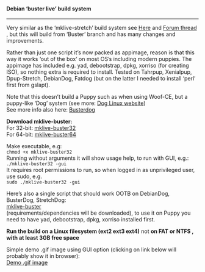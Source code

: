 #### Debian ‘buster live’ build system

* * *

Very similar as the ‘mklive-stretch’ build system see [Here](https://github.com/DebianDog/MakeLive/blob/gh-pages/README-Stretch.md) and [Forum thread](https://puppylinux.rockedge.org/viewtopic.php?f=46&t=87) , but this will build from ‘Buster’ branch and has many changes and improvements.

Rather than just one script it’s now packed as appimage, reason is that this way it works ‘out of the box’ on most OS’s including modern puppies. The appimage has included e.g. yad, debootstrap, dpkg, xorriso (for creating ISO), so nothing extra is required to install. Tested on Tahrpup, Xenialpup, Dpup-Stretch, DebianDog, Fatdog (but on the latter I needed to install ‘perl’ first from gslapt).

Note that this doesn’t build a Puppy such as when using Woof-CE, but a puppy-like ‘Dog’ system (see more: [Dog Linux website](https://debiandog.github.io/doglinux/))  
See more info also here: [Busterdog](https://github.com/DebianDog/BusterDog/blob/master/README.md)

**Download mklive-buster:**  
For 32-bit: [mklive-buster32](https://debiandog.github.io/MakeLive/mklive-buster32)  
For 64-bit: [mklive-buster64](https://debiandog.github.io/MakeLive/mklive-buster64)

Make executable, e.g:  
`chmod +x mklive-buster32`  
Running without arguments it will show usage help, to run with GUI, e.g.:  
`./mklive-buster32 -gui`  
It requires root permissions to run, so when logged in as unprivileged user, use sudo, e.g.  
`sudo ./mklive-buster32 -gui`
     
Here’s also a single script that should work OOTB on DebianDog, BusterDog, StretchDog:      
[mklive-buster](https://debiandog.github.io/MakeLive/mklive-buster)    
(requirements/dependencies will be downloaded), to use it on Puppy you need to have yad, debootstrap, dpkg, xorriso installed first.     

**Run the build on a Linux filesystem (ext2 ext3 ext4)** not **on FAT or NTFS , with at least 3GB free space**

Simple demo .gif image using GUI option (clicking on link below will probably show it in browser):  
[Demo .gif image](https://debiandog.github.io/MakeLive/build-beowulf-demo.gif)
